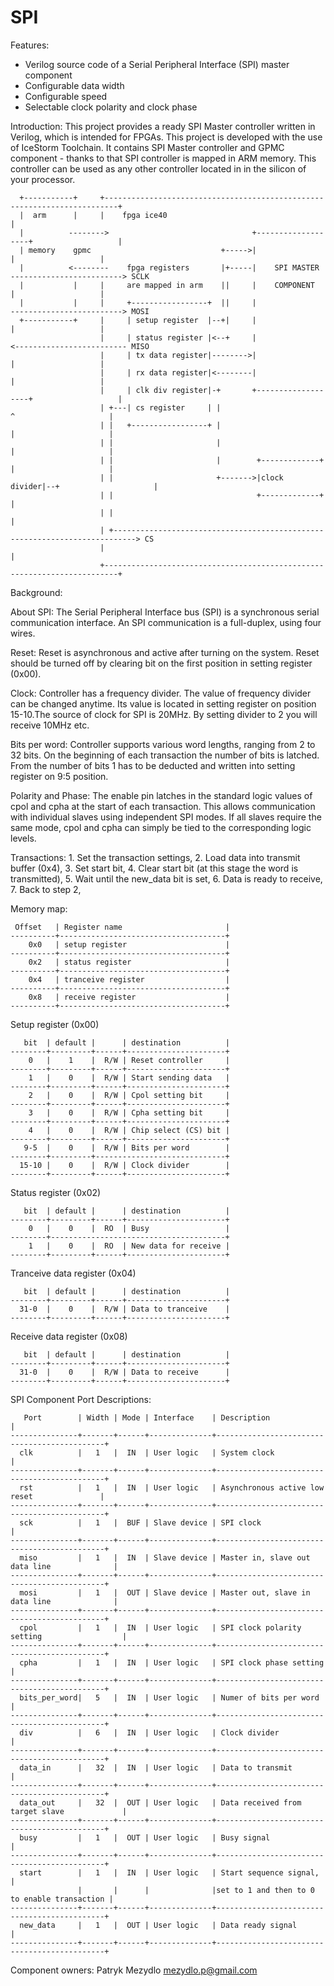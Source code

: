 # SPI 

Features:
  - Verilog source code of a Serial Peripheral Interface (SPI) master component
  - Configurable data width
  - Configurable speed
  - Selectable clock polarity and clock phase

Introduction:
This project provides a ready SPI Master controller written in Verilog, which is intended for FPGAs. This project is developed with the use of IceStorm Toolchain. It contains SPI Master controller and GPMC component - thanks to that SPI controller is mapped in ARM memory. This controller can be used as any other controller located in in the silicon of your processor.
```
  +-----------+     +-------------------------------------------------------------------------+
  |  arm      |     |    fpga ice40                                                           |
  |          -------->                                +-------------------+                   |
  | memory    gpmc                             +----->|                   |                   |
  |          <--------    fpga registers       |+-----|    SPI MASTER   -------------------------> SCLK
  |           |     |     are mapped in arm    ||     |    COMPONENT      |                   |
  |           |     |     +-----------------+  ||     |                 -------------------------> MOSI
  +-----------+     |     | setup register  |--+|     |                   |                   |
                    |     | status register |<--+     |                 <------------------------- MISO
                    |     | tx data register|-------->|                   |                   |
                    |     | rx data register|<--------|                   |                   |
                    |     | clk div register|-+       +-------------------+                   |
                    | +---| cs register     | |                         ^                     |
                    | |   +-----------------+ |                         |                     |
                    | |                       |                         |                     |
                    | |                       |        +-------------+  |                     |
                    | |                       +------->|clock divider|--+                     |
                    | |                                +-------------+                        |
                    | |                                                                       |
                    | +---------------------------------------------------------------------------> CS
                    |                                                                         |
                    +-------------------------------------------------------------------------+
```
Background:

About SPI:
The Serial Peripheral Interface bus (SPI) is a synchronous serial communication interface.
An SPI communication is a full-duplex, using four wires. 

Reset:
Reset is asynchronous and active after turning on the system. Reset should be turned off by clearing bit on the first position in setting register (0x00).

Clock:
Controller has a frequency divider. The value of frequency divider can be changed anytime. Its value is located in setting register on position 15-10.The source of clock for SPI is 20MHz. By setting divider to 2 you will receive 10MHz etc.

Bits per word:
Controller supports various word lengths, ranging from 2 to 32 bits. On the beginning of each transaction the number of bits is latched. From the number of bits 1 has to be deducted and written into setting register on 9:5 position.

Polarity and Phase:
The enable pin latches in the standard logic values of cpol and cpha at the start of each transaction. This allows communication with individual slaves using independent SPI modes. If all slaves require the same mode, cpol and cpha can simply be tied to the corresponding logic levels.

Transactions:
	1. Set the transaction settings,
	2. Load data into transmit buffer (0x4),
	3. Set start bit,
	4. Clear start bit (at this stage the word is transmitted),
	5. Wait until the new_data bit is set,
	6. Data is ready to receive,
	7. Back to step 2,

Memory map:
```
 Offset   | Register name                       |
----------+-------------------------------------+
    0x0   | setup register                      |
----------+-------------------------------------+
    0x2   | status register                     |
----------+-------------------------------------+
    0x4   | tranceive register                  |
----------+-------------------------------------+
    0x8   | receive register                    |
----------+-------------------------------------+
```
Setup register (0x00)
```
   bit  | default |      | destination          |
--------+---------+------+----------------------+
    0   |    1    |  R/W | Reset controller     |
--------+---------+------+----------------------+
    1   |    0    |  R/W | Start sending data   |
--------+---------+------+----------------------+
    2   |    0    |  R/W | Cpol setting bit     |
--------+---------+------+----------------------+
    3   |    0    |  R/W | Cpha setting bit     |
--------+---------+------+----------------------+
    4   |    0    |  R/W | Chip select (CS) bit |
--------+---------+------+----------------------+
   9-5  |    0    |  R/W | Bits per word        |
--------+---------+-----------------------------+
  15-10 |    0    |  R/W | Clock divider        |
--------+---------+------+----------------------+
```
Status register (0x02)
```
   bit  | default |      | destination          |
--------+---------+------+----------------------+
    0   |    0    |  RO  | Busy                 |
--------+---------------------------------------+
    1   |    0    |  RO  | New data for receive |
--------+---------+------+----------------------+
```
Tranceive data register (0x04)
```
   bit  | default |      | destination          |
--------+---------+------+----------------------+
  31-0  |    0    |  R/W | Data to tranceive    |
--------+---------+------+----------------------+
```
Receive data register (0x08)
```
   bit  | default |      | destination          |
--------+---------+------+----------------------+
  31-0  |    0    |  R/W | Data to receive      |
--------+---------+------+----------------------+
```
SPI Component Port Descriptions:
```
   Port        | Width | Mode | Interface    | Description                                 |
---------------+-------+------+--------------+---------------------------------------------+
  clk          |   1   |  IN  | User logic   | System clock                                |
---------------+-------+------+--------------+---------------------------------------------+
  rst          |   1   |  IN  | User logic   | Asynchronous active low reset               |
---------------+-------+------+--------------+---------------------------------------------+
  sck          |   1   |  BUF | Slave device | SPI clock                                   |
---------------+-------+------+--------------+---------------------------------------------+
  miso         |   1   |  IN  | Slave device | Master in, slave out data line              |
---------------+-------+------+--------------+---------------------------------------------+
  mosi         |   1   |  OUT | Slave device | Master out, slave in data line              |
---------------+-------+------+--------------+---------------------------------------------+
  cpol         |   1   |  IN  | User logic   | SPI clock polarity setting                  |
---------------+-------+------+--------------+---------------------------------------------+
  cpha         |   1   |  IN  | User logic   | SPI clock phase setting                     |
---------------+-------+------+--------------+---------------------------------------------+
  bits_per_word|   5   |  IN  | User logic   | Numer of bits per word                      |
---------------+-------+------+--------------+---------------------------------------------+
  div          |   6   |  IN  | User logic   | Clock divider                               |
---------------+-------+------+--------------+---------------------------------------------+
  data_in      |   32  |  IN  | User logic   | Data to transmit                            |
---------------+-------+------+--------------+---------------------------------------------+
  data_out     |   32  |  OUT | User logic   | Data received from target slave             |
---------------+-------+------+--------------+---------------------------------------------+
  busy         |   1   |  OUT | User logic   | Busy signal                                 |
---------------+-------+------+--------------+---------------------------------------------+
  start        |   1   |  IN  | User logic   | Start sequence signal,                      |
               |       |      |              |set to 1 and then to 0 to enable transaction |
---------------+-------+------+--------------+---------------------------------------------+
  new_data     |   1   |  OUT | User logic   | Data ready signal                           |
---------------+-------+------+--------------+---------------------------------------------+
```
Component owners:
Patryk Mezydlo <mezydlo.p@gmail.com>

